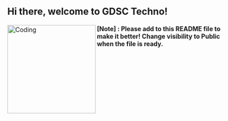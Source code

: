 ## Hi there, welcome to GDSC Techno! 
<img align="left" alt="Coding" width="200" src="https://cdn.dribbble.com/users/511295/screenshots/2629099/octocat-wave-dribbble.gif">


**[Note] : Please add to this README file to make it better! Change visibility to Public when the file is ready.**
<!--

**Here are some ideas to get you started:**

🙋‍♀️ A short introduction - what is your organization all about?
🌈 Contribution guidelines - how can the community get involved?
👩‍💻 Useful resources - where can the community find your docs? Is there anything else the community should know?
🍿 Fun facts - what does your team eat for breakfast?
🧙 Remember, you can do mighty things with the power of [Markdown](https://guides.github.com/features/mastering-markdown/)
-->
